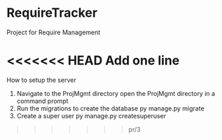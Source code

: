 # RequireTracker
Project for Require Management

<<<<<<< HEAD
Add one line
=======

How to setup the server
1. Navigate to the ProjMgmt directory
	open the ProjMgmt directory in a command prompt
2. Run the migrations to create the database
	py manage.py migrate
3. Create a super user
	py manage.py createsuperuser
>>>>>>> pr/3
